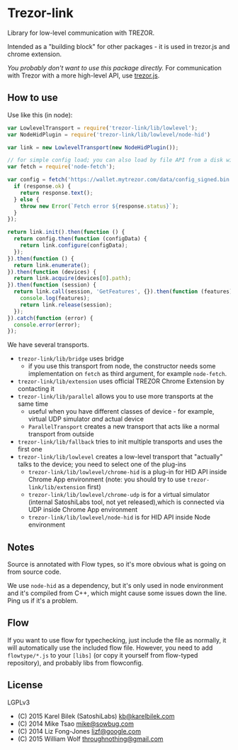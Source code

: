 Trezor-link
====

Library for low-level communication with TREZOR.

Intended as a "building block" for other packages - it is used in trezor.js and chrome extension.

*You probably don't want to use this package directly.* For communication with Trezor with a more high-level API, use [trezor.js](https://www.npmjs.com/package/trezor.js).

How to use
-----

Use like this (in node):

```javascript
var LowlevelTransport = require('trezor-link/lib/lowlevel');
var NodeHidPlugin = require('trezor-link/lib/lowlevel/node-hid')

var link = new LowlevelTransport(new NodeHidPlugin());

// for simple config load; you can also load by file API from a disk without node-fetch
var fetch = require('node-fetch');

var config = fetch('https://wallet.mytrezor.com/data/config_signed.bin').then(function (response) {
  if (response.ok) {
    return response.text();
  } else {
    throw new Error(`Fetch error ${response.status}`);
  }
});

return link.init().then(function () { 
  return config.then(function (configData) {
    return link.configure(configData);
  });
}).then(function () {
  return link.enumerate();
}).then(function (devices) {
  return link.acquire(devices[0].path);
}).then(function (session) {
  return link.call(session, 'GetFeatures', {}).then(function (features) {
    console.log(features);
    return link.release(session);
  });
}).catch(function (error) {
  console.error(error);
});

```

We have several transports.

* `trezor-link/lib/bridge` uses bridge
  * if you use this transport from node, the constructor needs some implementation on `fetch` as third argument, for example `node-fetch`.
* `trezor-link/lib/extension` uses official TREZOR Chrome Extension by contacting it
* `trezor-link/lib/parallel` allows you to use more transports at the same time
  * useful when you have different classes of device - for example, virtual UDP simulator *and* actual device
  * `ParallelTransport` creates a new transport that acts like a normal transport from outside
* `trezor-link/lib/fallback` tries to init multiple transports and uses the first one
* `trezor-link/lib/lowlevel` creates a low-level transport that "actually" talks to the device; you need to select one of the plug-ins
  * `trezor-link/lib/lowlevel/chrome-hid` is a plug-in for HID API inside Chrome App environment (note: you should try to use `trezor-link/lib/extension` first)
  * `trezor-link/lib/lowlevel/chrome-udp` is for a virtual simulator (internal SatoshiLabs tool, not yet released),which is connected via UDP inside Chrome App environment
  * `trezor-link/lib/lowlevel/node-hid` is for HID API inside Node environment


Notes
---
Source is annotated with Flow types, so it's more obvious what is going on from source code.

We use `node-hid` as a dependency, but it's only used in node environment and it's compiled from C++, which might cause some issues down the line. Ping us if it's a problem.

Flow
----
If you want to use flow for typechecking, just include the file as normally, it will automatically use the included flow file. However, you need to add `flowtype/*.js` to your `[libs]` (or copy it yourself from flow-typed repository), and probably libs from flowconfig.


License
----
LGPLv3

* (C) 2015 Karel Bilek (SatoshiLabs) <kb@karelbilek.com>
* (C) 2014 Mike Tsao <mike@sowbug.com>
* (C) 2014 Liz Fong-Jones <lizf@google.com>
* (C) 2015 William Wolf <throughnothing@gmail.com>

